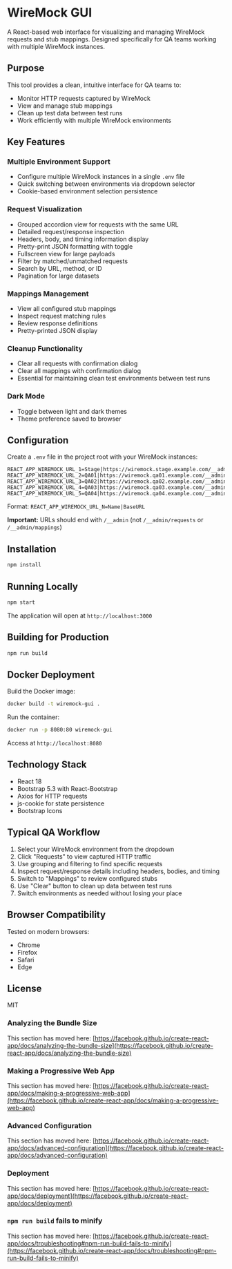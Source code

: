 # WireMock GUI

A React-based web interface for visualizing and managing WireMock requests and stub mappings. Designed specifically for QA teams working with multiple WireMock instances.

## Purpose

This tool provides a clean, intuitive interface for QA teams to:
- Monitor HTTP requests captured by WireMock
- View and manage stub mappings
- Clean up test data between test runs
- Work efficiently with multiple WireMock environments

## Key Features

### Multiple Environment Support
- Configure multiple WireMock instances in a single `.env` file
- Quick switching between environments via dropdown selector
- Cookie-based environment selection persistence

### Request Visualization
- Grouped accordion view for requests with the same URL
- Detailed request/response inspection
- Headers, body, and timing information display
- Pretty-print JSON formatting with toggle
- Fullscreen view for large payloads
- Filter by matched/unmatched requests
- Search by URL, method, or ID
- Pagination for large datasets

### Mappings Management
- View all configured stub mappings
- Inspect request matching rules
- Review response definitions
- Pretty-printed JSON display

### Cleanup Functionality
- Clear all requests with confirmation dialog
- Clear all mappings with confirmation dialog
- Essential for maintaining clean test environments between test runs

### Dark Mode
- Toggle between light and dark themes
- Theme preference saved to browser

## Configuration

Create a `.env` file in the project root with your WireMock instances:

```env
REACT_APP_WIREMOCK_URL_1=Stage|https://wiremock.stage.example.com/__admin
REACT_APP_WIREMOCK_URL_2=QA01|https://wiremock.qa01.example.com/__admin
REACT_APP_WIREMOCK_URL_3=QA02|https://wiremock.qa02.example.com/__admin
REACT_APP_WIREMOCK_URL_4=QA03|https://wiremock.qa03.example.com/__admin
REACT_APP_WIREMOCK_URL_5=QA04|https://wiremock.qa04.example.com/__admin
```

Format: `REACT_APP_WIREMOCK_URL_N=Name|BaseURL`

**Important:** URLs should end with `/__admin` (not `/__admin/requests` or `/__admin/mappings`)

## Installation

```bash
npm install
```

## Running Locally

```bash
npm start
```

The application will open at `http://localhost:3000`

## Building for Production

```bash
npm run build
```

## Docker Deployment

Build the Docker image:

```bash
docker build -t wiremock-gui .
```

Run the container:

```bash
docker run -p 8080:80 wiremock-gui
```

Access at `http://localhost:8080`

## Technology Stack

- React 18
- Bootstrap 5.3 with React-Bootstrap
- Axios for HTTP requests
- js-cookie for state persistence
- Bootstrap Icons

## Typical QA Workflow

1. Select your WireMock environment from the dropdown
2. Click "Requests" to view captured HTTP traffic
3. Use grouping and filtering to find specific requests
4. Inspect request/response details including headers, bodies, and timing
5. Switch to "Mappings" to review configured stubs
6. Use "Clear" button to clean up data between test runs
7. Switch environments as needed without losing your place

## Browser Compatibility

Tested on modern browsers:
- Chrome
- Firefox
- Safari
- Edge

## License

MIT

### Analyzing the Bundle Size

This section has moved here: [https://facebook.github.io/create-react-app/docs/analyzing-the-bundle-size](https://facebook.github.io/create-react-app/docs/analyzing-the-bundle-size)

### Making a Progressive Web App

This section has moved here: [https://facebook.github.io/create-react-app/docs/making-a-progressive-web-app](https://facebook.github.io/create-react-app/docs/making-a-progressive-web-app)

### Advanced Configuration

This section has moved here: [https://facebook.github.io/create-react-app/docs/advanced-configuration](https://facebook.github.io/create-react-app/docs/advanced-configuration)

### Deployment

This section has moved here: [https://facebook.github.io/create-react-app/docs/deployment](https://facebook.github.io/create-react-app/docs/deployment)

### `npm run build` fails to minify

This section has moved here: [https://facebook.github.io/create-react-app/docs/troubleshooting#npm-run-build-fails-to-minify](https://facebook.github.io/create-react-app/docs/troubleshooting#npm-run-build-fails-to-minify)
